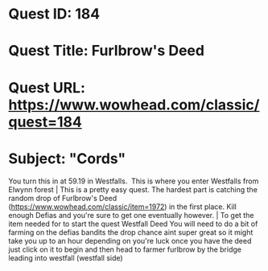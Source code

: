 # Quest ID: 184
# Quest Title: Furlbrow's Deed
# Quest URL: https://www.wowhead.com/classic/quest=184
# Subject: "Cords"
You turn this in at 59.19 in Westfalls.  This is where you enter Westfalls from Elwynn forest | This is a pretty easy quest. The hardest part is catching the random drop of Furlbrow's Deed (https://www.wowhead.com/classic/item=1972) in the first place. Kill enough Defias and you're sure to get one eventually however. | To get the item needed for to start the quest  Westfall Deed You will need to do a bit of farming on the defias bandits the drop chance aint super great so it might take you up to an hour depending on you're luck once you have the deed just click on it to begin and then head to farmer furlbrow by the bridge leading into westfall (westfall side)